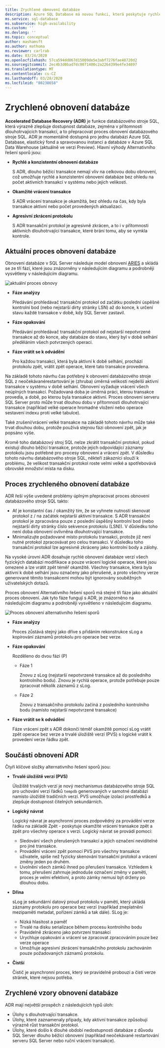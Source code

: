 ```yaml
---
title: Zrychlené obnovení databáze
description: Azure SQL Database má novou funkci, která poskytuje rychlé a konzistentní obnovení databáze, okamžité vrácení transakcí a agresivní zkrácení protokolů pro jednotlivé databáze a sdružené databáze v Azure SQL Database a databáze v Azure SQL Data Skladu.
ms.service: sql-database
ms.subservice: high-availability
ms.custom: ''
ms.devlang: ''
ms.topic: conceptual
author: mashamsft
ms.author: mathoma
ms.reviewer: carlrab
ms.date: 03/24/2020
ms.openlocfilehash: 57ca594dd067d15009de5e3abf7276fae48720d2
ms.sourcegitcommit: 2ec4b3d0bad7dc0071400c2a2264399e4fe34897
ms.translationtype: MT
ms.contentlocale: cs-CZ
ms.lasthandoff: 03/28/2020
ms.locfileid: "80238658"
---
```

# <a name="accelerated-database-recovery"></a>Zrychlené obnovení databáze

**Accelerated Database Recovery (ADR)** je funkce databázového stroje SQL, která výrazně zlepšuje dostupnost databáze, zejména v přítomnosti dlouhotrvajících transakcí, a to přepracovat proces obnovení databázového stroje SQL. ADR je momentálně dostupná pro jednu databázi Azure SQL Database, elastický fond a spravovanou instanci a databáze v Azure SQL Data Warehouse (aktuálně ve verzi Preview). Hlavní výhody Alternativního řešení sporů jsou:

- **Rychlé a konzistentní obnovení databáze**

  S ADR, dlouho běžící transakce nemají vliv na celkovou dobu obnovení, což umožňuje rychlé a konzistentní obnovení databáze bez ohledu na počet aktivních transakcí v systému nebo jejich velikosti.

- **Okamžité vrácení transakce**

  S ADR vrácení transakce je okamžitá, bez ohledu na čas, kdy byla transakce aktivní nebo počet provedených aktualizací.

- **Agresivní zkrácení protokolu**

  S ADR transakční protokol je agresivně zkrácen, a to i v přítomnosti aktivních dlouhotrvající transakce, které brání tomu, aby se vymkla kontrole.

## <a name="the-current-database-recovery-process"></a>Aktuální proces obnovení databáze

Obnovení databáze v SQL Server následuje model obnovení [ARIES](https://people.eecs.berkeley.edu/~brewer/cs262/Aries.pdf) a skládá se ze tří fází, které jsou znázorněny v následujícím diagramu a podrobněji vysvětleny v následujícím diagramu.

![aktuální proces obnovy](./media/sql-database-accelerated-database-recovery/current-recovery-process.png)

- **Fáze analýzy**

  Předávání prohledávač transakční protokol od začátku poslední úspěšné kontrolní bod (nebo nejstarší dirty stránky LSN) až do konce, k určení stavu každé transakce v době, kdy SQL Server zastavil.

- **Fáze opakování**

  Předávání prohledávač transakční protokol od nejstarší nepotvrzené transakce až do konce, aby databáze do stavu, který byl v době selhání předěláním všech potvrzených operací.

- **Fáze vrátit se k odvádění**

  Pro každou transakci, která byla aktivní k době selhání, prochází protokolu zpět, vrátit zpět operace, které tato transakce provedena.

Na základě tohoto návrhu čas potřebný k obnovení databázového stroje SQL z neočekávanérestartování je (zhruba) úměrná velikosti nejdelší aktivní transakce v systému v době selhání. Obnovení vyžaduje vrácení všech neúplných transakcí. Požadovaná doba je úměrná práci, kterou transakce provedla, a době, po kterou byla transakce aktivní. Proces obnovení serveru SQL Server proto může trvat dlouhou dobu v přítomnosti dlouhotrvající transakce (například velké operace hromadné vložení nebo operace sestavení indexu proti velké tabulce).

Také zrušení/vrácení velké transakce na základě tohoto návrhu může také trvat dlouhou dobu, protože používá stejnou fázi obnovení zpět, jak je popsáno výše.

Kromě toho databázový stroj SQL nelze zkrátit transakční protokol, pokud existují dlouho běžící transakce, protože jejich odpovídající záznamy protokolu jsou potřebné pro procesy obnovení a vrácení zpět. V důsledku tohoto návrhu databázového stroje SQL, někteří zákazníci slouží k problému, že velikost transakční protokol roste velmi velké a spotřebovává obrovské množství místa na disku.

## <a name="the-accelerated-database-recovery-process"></a>Proces zrychleného obnovení databáze

ADR řeší výše uvedené problémy úplným přepracovat proces obnovení databázového stroje SQL takto:

- Ať je konstantní čas / okamžitý tím, že se vyhnete nutnosti skenovat protokol z / na začátek nejstarší aktivní transakce. S ADR transakční protokol je zpracována pouze z poslední úspěšný kontrolní bod (nebo nejstarší dirty stránky číslo sekvence protokolu (LSN)). V důsledku toho není doba obnovení ovlivněna dlouhotrvající transakce.
- Minimalizujte požadované místo protokolu transakcí, protože již není nutné protokol zpracovávat pro celou transakci. V důsledku toho transakční protokol lze agresivně zkráceny jako kontrolní body a zálohy.

Na vysoké úrovni ADR dosahuje rychlé obnovení databáze verzí všech fyzických databází modifikace a pouze vrácení logické operace, které jsou omezené a lze vrátit zpět téměř okamžitě. Všechny transakce, která byla aktivní k době selhání jsou označeny jako přerušené, a proto všechny verze generované těmito transakcemi mohou být ignorovány souběžných uživatelských dotazů.

Proces obnovení Alternativního řešení sporů má stejné tři fáze jako aktuální proces obnovení. Jak tyto fáze fungují s ADR, je znázorněno na následujícím diagramu a podrobněji vysvětleno v následujícím diagramu.

![Proces obnovení alternativního řešení sporů](./media/sql-database-accelerated-database-recovery/adr-recovery-process.png)

- **Fáze analýzy**

  Proces zůstává stejný jako dříve s přidáním rekonstrukce sLog a kopírování záznamů protokolu pro operace bez verze.
  
- **Fáze opakování**

  Rozděleno do dvou fází (P)
  - Fáze 1

      Znovu z sLog (nejstarší nepotvrzené transakce až do posledního kontrolního bodu). Znovu je rychlá operace, protože potřebuje pouze zpracovat několik záznamů z sLog.
      
  - Fáze 2

     Znovu z transakčního protokolu začíná z posledního kontrolního bodu (namísto nejstarší nepotvrzené transakce)
     
- **Fáze vrátit se k odvádění**

   Fáze vrácení zpět s ADR dokončí téměř okamžitě pomocí sLog vrátit zpět operace bez verze a trvalé úložiště verzí (PVS) s logické vrátit k provedení verze řádku zpět.

## <a name="adr-recovery-components"></a>Součásti obnovení ADR

Čtyři klíčové složky alternativního řešení sporů jsou:

- **Trvalé úložiště verzí (PVS)**

  Úložiště trvalých verzí je nový mechanismus databázového stroje SQL pro uchování verzí řádků `tempdb` generovaných v samotné databázi namísto úložiště tradičních verzí. PVS umožňuje izolaci prostředků a zlepšuje dostupnost čitelných sekundárních.

- **Logický návrat**

  Logický návrat je asynchronní proces zodpovědný za provádění verze řádku na základě Zpět - poskytuje okamžité vrácení transakce zpět a zpět pro všechny operace s verzí. Logický návrat se provádí pomocí:

  - Sledování všech přerušených transakcí a jejich označení neviditelné pro jiné transakce. 
  - Provádění vrácení zpět pomocí PVS pro všechny transakce uživatele, spíše než fyzicky skenování transakční protokol a vrácení změny jeden po druhém.
  - Uvolnění všech zámků ihned po přerušení transakce. Vzhledem k tomu, přerušení zahrnuje jednoduše označení změny v paměti, proces je velmi efektivní, a proto zámky nemusí být drženy po dlouhou dobu.

- **Dřina**

  sLog je sekundární datový proud protokolu v paměti, který ukládá záznamy protokolu pro operace bez verzí (například zneplatnění mezipaměti metadat, pořízení zámků a tak dále). SLog je:

  - Nízká hlasitost a paměť
  - Trvalé na disku serializace během procesu kontrolního bodu
  - Pravidelně zkráceno jako potvrzení transakcí
  - Urychluje opakování a vrácení se zpracovat zpracováním pouze bez verze operace  
  - Umožňuje agresivní zkrácení transakčního protokolu zachováním pouze požadovaných záznamů protokolu.

- **Čistší**

  Čistič je asynchronní proces, který se pravidelně probouzí a čistí verze stránek, které nejsou potřeba.

## <a name="accelerated-database-recovery-patterns"></a>Zrychlené vzory obnovení databáze

ADR mají největší prospěch z následujících typů úloh:

- Úlohy s dlouhotrvající transakce.
- Úlohy, které zaznamenaly případy, kdy aktivní transakce způsobují výrazně růst transakční protokol.  
- Úlohy, které došlo k dlouhé období nedostupnosti databáze z důvodu SQL Server dlouho běžící obnovení (například neočekávané restartování serveru SQL Server nebo ruční vrácení transakce).

